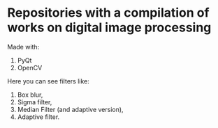 # Repositories with a compilation of works on digital image processing

Made with:
1. PyQt
1. OpenCV

Here you can see filters like:
1. Box blur,
1. Sigma filter,
1. Median Filter (and adaptive version),
1. Adaptive filter.
